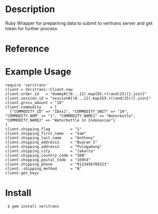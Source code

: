 # Description

Ruby Wrapper for preparinng data to submit to veritrans server and get token for further process

# Reference


# Example Usage

    require 'veritrans'
    client = Veritrans::Client.new
    client.order_id   = "dummy#{(0...12).map{65.+(rand(25))}.join}"
    client.session_id = "session#{(0...12).map{65.+(rand(25))}.join}"
    client.gross_amount = "10"
    client.commodity    = [
      {"COMMODITY_ID" => "IDxx1", "COMMODITY_UNIT" => "10", "COMMODITY_NUM" => "1", "COMMODITY_NAME1" => "Waterbotle", "COMMODITY_NAME2" => "Waterbottle in Indonesian"}
    ]
    client.shipping_flag         = "1"
    client.shipping_first_name   = "Sam"
    client.shipping_last_name    = "Anthony"
    client.shipping_address1     = "Buaran I" 
    client.shipping_address2     = "Pulogadung"
    client.shipping_city         = "Jakarta"
    client.shipping_country_code = "IDN"
    client.shipping_postal_code  = "16954"
    client.shipping_phone        = "0123456789123"
    client..shipping_method      = "N"
    client.get_keys

# Install

     $ gem install veritrans








